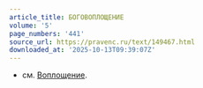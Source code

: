 ```yaml
---
article_title: БОГОВОПЛОЩЕНИЕ
volume: '5'
page_numbers: '441'
source_url: https://pravenc.ru/text/149467.html
downloaded_at: '2025-10-13T09:39:07Z'
---
```


- см. [Воплощение](https://pravenc.ru/text/Воплощение.html).
